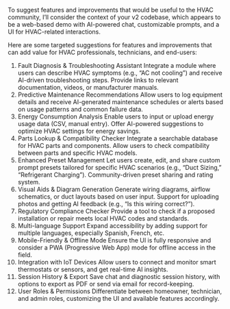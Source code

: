 To suggest features and improvements that would be useful to the HVAC community, I’ll consider the context of your v2 codebase, which appears to be a web-based demo with AI-powered chat, customizable prompts, and a UI for HVAC-related interactions.

Here are some targeted suggestions for features and improvements that can add value for HVAC professionals, technicians, and end-users:

1. Fault Diagnosis & Troubleshooting Assistant
Integrate a module where users can describe HVAC symptoms (e.g., “AC not cooling”) and receive AI-driven troubleshooting steps.
Provide links to relevant documentation, videos, or manufacturer manuals.
2. Predictive Maintenance Recommendations
Allow users to log equipment details and receive AI-generated maintenance schedules or alerts based on usage patterns and common failure data.
3. Energy Consumption Analysis
Enable users to input or upload energy usage data (CSV, manual entry).
Offer AI-powered suggestions to optimize HVAC settings for energy savings.
4. Parts Lookup & Compatibility Checker
Integrate a searchable database for HVAC parts and components.
Allow users to check compatibility between parts and specific HVAC models.
5. Enhanced Preset Management
Let users create, edit, and share custom prompt presets tailored for specific HVAC scenarios (e.g., “Duct Sizing,” “Refrigerant Charging”).
Community-driven preset sharing and rating system.
6. Visual Aids & Diagram Generation
Generate wiring diagrams, airflow schematics, or duct layouts based on user input.
Support for uploading photos and getting AI feedback (e.g., “Is this wiring correct?”).
7. Regulatory Compliance Checker
Provide a tool to check if a proposed installation or repair meets local HVAC codes and standards.
8. Multi-language Support
Expand accessibility by adding support for multiple languages, especially Spanish, French, etc.
9. Mobile-Friendly & Offline Mode
Ensure the UI is fully responsive and consider a PWA (Progressive Web App) mode for offline access in the field.
10. Integration with IoT Devices
Allow users to connect and monitor smart thermostats or sensors, and get real-time AI insights.
11. Session History & Export
Save chat and diagnostic session history, with options to export as PDF or send via email for record-keeping.
12. User Roles & Permissions
Differentiate between homeowner, technician, and admin roles, customizing the UI and available features accordingly.